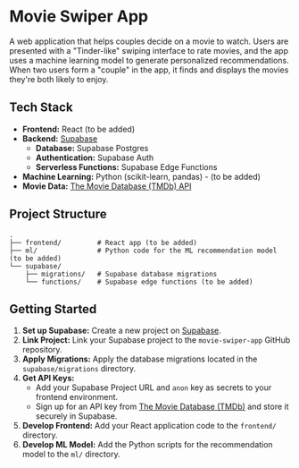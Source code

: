 # Movie Swiper App

A web application that helps couples decide on a movie to watch. Users are presented with a "Tinder-like" swiping interface to rate movies, and the app uses a machine learning model to generate personalized recommendations. When two users form a "couple" in the app, it finds and displays the movies they're both likely to enjoy.

## Tech Stack

*   **Frontend:** React (to be added)
*   **Backend:** [Supabase](https://supabase.io/)
    *   **Database:** Supabase Postgres
    *   **Authentication:** Supabase Auth
    *   **Serverless Functions:** Supabase Edge Functions
*   **Machine Learning:** Python (scikit-learn, pandas) - (to be added)
*   **Movie Data:** [The Movie Database (TMDb) API](https://www.themoviedb.org/documentation/api)

## Project Structure

```
.
├── frontend/         # React app (to be added)
├── ml/               # Python code for the ML recommendation model (to be added)
└── supabase/
    ├── migrations/   # Supabase database migrations
    └── functions/    # Supabase edge functions (to be added)
```

## Getting Started

1.  **Set up Supabase:** Create a new project on [Supabase](https://supabase.com/).
2.  **Link Project:** Link your Supabase project to the `movie-swiper-app` GitHub repository.
3.  **Apply Migrations:** Apply the database migrations located in the `supabase/migrations` directory.
4.  **Get API Keys:**
    *   Add your Supabase Project URL and `anon` key as secrets to your frontend environment.
    *   Sign up for an API key from [The Movie Database (TMDb)](https://www.themoviedb.org/documentation/api) and store it securely in Supabase.
5.  **Develop Frontend:** Add your React application code to the `frontend/` directory.
6.  **Develop ML Model:** Add the Python scripts for the recommendation model to the `ml/` directory.
